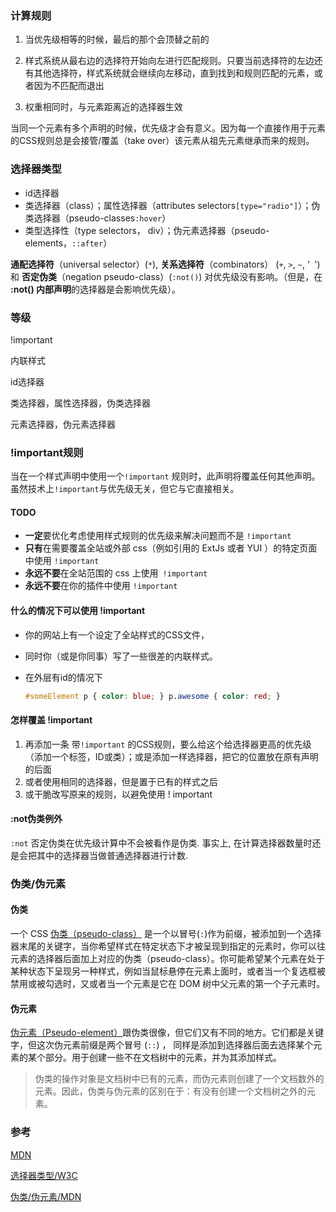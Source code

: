 ### 计算规则

1. 当优先级相等的时候，最后的那个会顶替之前的

2. 样式系统从最右边的选择符开始向左进行匹配规则。只要当前选择符的左边还有其他选择符，样式系统就会继续向左移动，直到找到和规则匹配的元素，或者因为不匹配而退出
3. 权重相同时，与元素距离近的选择器生效

当同一个元素有多个声明的时候，优先级才会有意义。因为每一个直接作用于元素的CSS规则总是会接管/覆盖（take over）该元素从祖先元素继承而来的规则。

### 选择器类型

- id选择器
- 类选择器（class）；属性选择器（attributes selectors`[type="radio"]`）；伪类选择器（pseudo-classes`:hover`）
- 类型选择性（type selectors， div）；伪元素选择器（pseudo-elements，`::after`）

**通配选择符**（universal selector）(`*`), **关系选择符**（combinators） (`+`, `>`, `~`, '` `')  和 **否定伪类**（negation pseudo-class）(`:not()`) 对优先级没有影响。（但是，在 **:not() 内部声明**的选择器是会影响优先级）。

### 等级

!important

内联样式

id选择器

类选择器，属性选择器，伪类选择器

元素选择器，伪元素选择器

###  !important规则

当在一个样式声明中使用一个`!important` 规则时，此声明将覆盖任何其他声明。虽然技术上`!important`与优先级无关，但它与它直接相关。

#### TODO

- **一定**要优化考虑使用样式规则的优先级来解决问题而不是 `!important`
- **只有**在需要覆盖全站或外部 css（例如引用的 ExtJs 或者 YUI ）的特定页面中使用 `!important`
- **永远不要**在全站范围的 css 上使用` !important`
- **永远不要**在你的插件中使用 `!important`

#### 什么的情况下可以使用 !important

- 你的网站上有一个设定了全站样式的CSS文件，

- 同时你（或是你同事）写了一些很差的内联样式。

- 在外层有id的情况下

  ```css
  #someElement p { color: blue; } p.awesome { color: red; }
  ```

#### 怎样覆盖 !important

1. 再添加一条 带`!important` 的CSS规则，要么给这个给选择器更高的优先级（添加一个标签，ID或类）；或是添加一样选择器，把它的位置放在原有声明的后面
2. 或者使用相同的选择器，但是置于已有的样式之后
3. 或干脆改写原来的规则，以避免使用 ! important 

#### :not伪类例外

`:not` 否定伪类在优先级计算中不会被看作是伪类. 事实上, 在计算选择器数量时还是会把其中的选择器当做普通选择器进行计数.

### 伪类/伪元素

#### 伪类

一个 CSS  [伪类（pseudo-class）](https://developer.mozilla.org/en-US/docs/Web/CSS/Pseudo-classes) 是一个以冒号(`:`)作为前缀，被添加到一个选择器末尾的关键字，当你希望样式在特定状态下才被呈现到指定的元素时，你可以往元素的选择器后面加上对应的伪类（pseudo-class）。你可能希望某个元素在处于某种状态下呈现另一种样式，例如当鼠标悬停在元素上面时，或者当一个复选框被禁用或被勾选时，又或者当一个元素是它在 DOM 树中父元素的第一个子元素时。

#### 伪元素

[伪元素（Pseudo-element）](https://developer.mozilla.org/en-US/docs/Web/CSS/Pseudo-elements)跟伪类很像，但它们又有不同的地方。它们都是关键字，但这次伪元素前缀是两个冒号 (`::`) ， 同样是添加到选择器后面去选择某个元素的某个部分。用于创建一些不在文档树中的元素，并为其添加样式。

> 伪类的操作对象是文档树中已有的元素，而伪元素则创建了一个文档数外的元素。因此，伪类与伪元素的区别在于：有没有创建一个文档树之外的元素。

### 参考

[MDN](https://developer.mozilla.org/zh-CN/docs/Web/CSS/Specificity)

[选择器类型/W3C](http://www.w3school.com.cn/cssref/css_selectors.ASP)

[伪类/伪元素/MDN](https://developer.mozilla.org/zh-CN/docs/Learn/CSS/Introduction_to_CSS/Pseudo-classes_and_pseudo-elements)